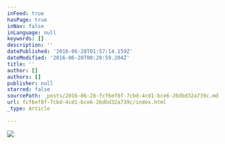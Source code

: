 ```yaml
---
inFeed: true
hasPage: true
inNav: false
inLanguage: null
keywords: []
description: ''
datePublished: '2016-06-28T01:57:14.159Z'
dateModified: '2016-06-28T00:28:59.204Z'
title: ''
author: []
authors: []
publisher: null
starred: false
sourcePath: _posts/2016-06-28-fcf6ef8f-7cbd-4cd1-bce6-26dbd32a739c.md
url: fcf6ef8f-7cbd-4cd1-bce6-26dbd32a739c/index.html
_type: Article

---
```

![](https://the-grid-user-content.s3-us-west-2.amazonaws.com/3a0abf3a-b390-4514-89ab-4f60a50f0a7e.jpg)